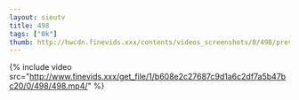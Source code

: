 ```yaml
--- 
layout: sieutv
title: 498
tags: ["0k"]
thumb: http://hwcdn.finevids.xxx/contents/videos_screenshots/0/498/preview.mp4.jpg
---
```

{% include video src="http://www.finevids.xxx/get_file/1/b608e2c27687c9d1a6c2df7a5b47bc20/0/498/498.mp4/" %} 
